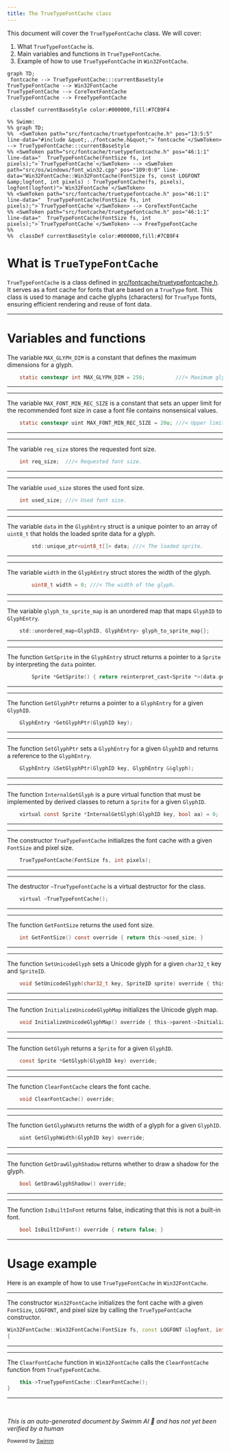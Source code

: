 ```yaml
---
title: The TrueTypeFontCache class
---
```

This document will cover the <SwmToken path="src/fontcache/truetypefontcache.h" pos="46:1:1" line-data="	TrueTypeFontCache(FontSize fs, int pixels);">`TrueTypeFontCache`</SwmToken> class. We will cover:

1. What <SwmToken path="src/fontcache/truetypefontcache.h" pos="46:1:1" line-data="	TrueTypeFontCache(FontSize fs, int pixels);">`TrueTypeFontCache`</SwmToken> is.
2. Main variables and functions in <SwmToken path="src/fontcache/truetypefontcache.h" pos="46:1:1" line-data="	TrueTypeFontCache(FontSize fs, int pixels);">`TrueTypeFontCache`</SwmToken>.
3. Example of how to use <SwmToken path="src/fontcache/truetypefontcache.h" pos="46:1:1" line-data="	TrueTypeFontCache(FontSize fs, int pixels);">`TrueTypeFontCache`</SwmToken> in <SwmToken path="src/os/windows/font_win32.cpp" pos="109:0:0" line-data="Win32FontCache::Win32FontCache(FontSize fs, const LOGFONT &amp;logfont, int pixels) : TrueTypeFontCache(fs, pixels), logfont(logfont)">`Win32FontCache`</SwmToken>.

```mermaid
graph TD;
 fontcache --> TrueTypeFontCache:::currentBaseStyle
TrueTypeFontCache --> Win32FontCache
TrueTypeFontCache --> CoreTextFontCache
TrueTypeFontCache --> FreeTypeFontCache

 classDef currentBaseStyle color:#000000,fill:#7CB9F4

%% Swimm:
%% graph TD;
%%  <SwmToken path="src/fontcache/truetypefontcache.h" pos="13:5:5" line-data="#include &quot;../fontcache.h&quot;">`fontcache`</SwmToken> --> TrueTypeFontCache:::currentBaseStyle
%% <SwmToken path="src/fontcache/truetypefontcache.h" pos="46:1:1" line-data="	TrueTypeFontCache(FontSize fs, int pixels);">`TrueTypeFontCache`</SwmToken> --> <SwmToken path="src/os/windows/font_win32.cpp" pos="109:0:0" line-data="Win32FontCache::Win32FontCache(FontSize fs, const LOGFONT &amp;logfont, int pixels) : TrueTypeFontCache(fs, pixels), logfont(logfont)">`Win32FontCache`</SwmToken>
%% <SwmToken path="src/fontcache/truetypefontcache.h" pos="46:1:1" line-data="	TrueTypeFontCache(FontSize fs, int pixels);">`TrueTypeFontCache`</SwmToken> --> CoreTextFontCache
%% <SwmToken path="src/fontcache/truetypefontcache.h" pos="46:1:1" line-data="	TrueTypeFontCache(FontSize fs, int pixels);">`TrueTypeFontCache`</SwmToken> --> FreeTypeFontCache
%% 
%%  classDef currentBaseStyle color:#000000,fill:#7CB9F4
```

# What is <SwmToken path="src/fontcache/truetypefontcache.h" pos="46:1:1" line-data="	TrueTypeFontCache(FontSize fs, int pixels);">`TrueTypeFontCache`</SwmToken>

<SwmToken path="src/fontcache/truetypefontcache.h" pos="46:1:1" line-data="	TrueTypeFontCache(FontSize fs, int pixels);">`TrueTypeFontCache`</SwmToken> is a class defined in <SwmPath>[src/fontcache/truetypefontcache.h](src/fontcache/truetypefontcache.h)</SwmPath>. It serves as a font cache for fonts that are based on a <SwmToken path="src/fontcache/truetypefontcache.h" pos="21:20:20" line-data="/** Font cache for fonts that are based on a TrueType font. */">`TrueType`</SwmToken> font. This class is used to manage and cache glyphs (characters) for <SwmToken path="src/fontcache/truetypefontcache.h" pos="21:20:20" line-data="/** Font cache for fonts that are based on a TrueType font. */">`TrueType`</SwmToken> fonts, ensuring efficient rendering and reuse of font data.

<SwmSnippet path="/src/fontcache/truetypefontcache.h" line="24">

---

# Variables and functions

The variable <SwmToken path="src/fontcache/truetypefontcache.h" pos="24:7:7" line-data="	static constexpr int MAX_GLYPH_DIM = 256;          ///&lt; Maximum glyph dimensions.">`MAX_GLYPH_DIM`</SwmToken> is a constant that defines the maximum dimensions for a glyph.

```c
	static constexpr int MAX_GLYPH_DIM = 256;          ///< Maximum glyph dimensions.
```

---

</SwmSnippet>

<SwmSnippet path="/src/fontcache/truetypefontcache.h" line="25">

---

The variable <SwmToken path="src/fontcache/truetypefontcache.h" pos="25:7:7" line-data="	static constexpr uint MAX_FONT_MIN_REC_SIZE = 20u; ///&lt; Upper limit for the recommended font size in case a font file contains nonsensical values.">`MAX_FONT_MIN_REC_SIZE`</SwmToken> is a constant that sets an upper limit for the recommended font size in case a font file contains nonsensical values.

```c
	static constexpr uint MAX_FONT_MIN_REC_SIZE = 20u; ///< Upper limit for the recommended font size in case a font file contains nonsensical values.
```

---

</SwmSnippet>

<SwmSnippet path="/src/fontcache/truetypefontcache.h" line="27">

---

The variable <SwmToken path="src/fontcache/truetypefontcache.h" pos="27:3:3" line-data="	int req_size;  ///&lt; Requested font size.">`req_size`</SwmToken> stores the requested font size.

```c
	int req_size;  ///< Requested font size.
```

---

</SwmSnippet>

<SwmSnippet path="/src/fontcache/truetypefontcache.h" line="28">

---

The variable <SwmToken path="src/fontcache/truetypefontcache.h" pos="28:3:3" line-data="	int used_size; ///&lt; Used font size.">`used_size`</SwmToken> stores the used font size.

```c
	int used_size; ///< Used font size.
```

---

</SwmSnippet>

<SwmSnippet path="/src/fontcache/truetypefontcache.h" line="32">

---

The variable <SwmToken path="src/fontcache/truetypefontcache.h" pos="32:10:10" line-data="		std::unique_ptr&lt;uint8_t[]&gt; data; ///&lt; The loaded sprite.">`data`</SwmToken> in the <SwmToken path="src/fontcache/truetypefontcache.h" pos="38:8:8" line-data="	std::unordered_map&lt;GlyphID, GlyphEntry&gt; glyph_to_sprite_map{};">`GlyphEntry`</SwmToken> struct is a unique pointer to an array of <SwmToken path="src/fontcache/truetypefontcache.h" pos="32:5:5" line-data="		std::unique_ptr&lt;uint8_t[]&gt; data; ///&lt; The loaded sprite.">`uint8_t`</SwmToken> that holds the loaded sprite data for a glyph.

```c
		std::unique_ptr<uint8_t[]> data; ///< The loaded sprite.
```

---

</SwmSnippet>

<SwmSnippet path="/src/fontcache/truetypefontcache.h" line="33">

---

The variable <SwmToken path="src/fontcache/truetypefontcache.h" pos="33:3:3" line-data="		uint8_t width = 0; ///&lt; The width of the glyph.">`width`</SwmToken> in the <SwmToken path="src/fontcache/truetypefontcache.h" pos="38:8:8" line-data="	std::unordered_map&lt;GlyphID, GlyphEntry&gt; glyph_to_sprite_map{};">`GlyphEntry`</SwmToken> struct stores the width of the glyph.

```c
		uint8_t width = 0; ///< The width of the glyph.
```

---

</SwmSnippet>

<SwmSnippet path="/src/fontcache/truetypefontcache.h" line="38">

---

The variable <SwmToken path="src/fontcache/truetypefontcache.h" pos="38:11:11" line-data="	std::unordered_map&lt;GlyphID, GlyphEntry&gt; glyph_to_sprite_map{};">`glyph_to_sprite_map`</SwmToken> is an unordered map that maps <SwmToken path="src/fontcache/truetypefontcache.h" pos="38:5:5" line-data="	std::unordered_map&lt;GlyphID, GlyphEntry&gt; glyph_to_sprite_map{};">`GlyphID`</SwmToken> to <SwmToken path="src/fontcache/truetypefontcache.h" pos="38:8:8" line-data="	std::unordered_map&lt;GlyphID, GlyphEntry&gt; glyph_to_sprite_map{};">`GlyphEntry`</SwmToken>.

```c
	std::unordered_map<GlyphID, GlyphEntry> glyph_to_sprite_map{};
```

---

</SwmSnippet>

<SwmSnippet path="/src/fontcache/truetypefontcache.h" line="35">

---

The function <SwmToken path="src/fontcache/truetypefontcache.h" pos="35:4:4" line-data="		Sprite *GetSprite() { return reinterpret_cast&lt;Sprite *&gt;(data.get()); }">`GetSprite`</SwmToken> in the <SwmToken path="src/fontcache/truetypefontcache.h" pos="38:8:8" line-data="	std::unordered_map&lt;GlyphID, GlyphEntry&gt; glyph_to_sprite_map{};">`GlyphEntry`</SwmToken> struct returns a pointer to a <SwmToken path="src/fontcache/truetypefontcache.h" pos="35:1:1" line-data="		Sprite *GetSprite() { return reinterpret_cast&lt;Sprite *&gt;(data.get()); }">`Sprite`</SwmToken> by interpreting the <SwmToken path="src/fontcache/truetypefontcache.h" pos="35:18:18" line-data="		Sprite *GetSprite() { return reinterpret_cast&lt;Sprite *&gt;(data.get()); }">`data`</SwmToken> pointer.

```c
		Sprite *GetSprite() { return reinterpret_cast<Sprite *>(data.get()); }
```

---

</SwmSnippet>

<SwmSnippet path="/src/fontcache/truetypefontcache.h" line="40">

---

The function <SwmToken path="src/fontcache/truetypefontcache.h" pos="40:4:4" line-data="	GlyphEntry *GetGlyphPtr(GlyphID key);">`GetGlyphPtr`</SwmToken> returns a pointer to a <SwmToken path="src/fontcache/truetypefontcache.h" pos="40:1:1" line-data="	GlyphEntry *GetGlyphPtr(GlyphID key);">`GlyphEntry`</SwmToken> for a given <SwmToken path="src/fontcache/truetypefontcache.h" pos="40:6:6" line-data="	GlyphEntry *GetGlyphPtr(GlyphID key);">`GlyphID`</SwmToken>.

```c
	GlyphEntry *GetGlyphPtr(GlyphID key);
```

---

</SwmSnippet>

<SwmSnippet path="/src/fontcache/truetypefontcache.h" line="41">

---

The function <SwmToken path="src/fontcache/truetypefontcache.h" pos="41:4:4" line-data="	GlyphEntry &amp;SetGlyphPtr(GlyphID key, GlyphEntry &amp;&amp;glyph);">`SetGlyphPtr`</SwmToken> sets a <SwmToken path="src/fontcache/truetypefontcache.h" pos="41:1:1" line-data="	GlyphEntry &amp;SetGlyphPtr(GlyphID key, GlyphEntry &amp;&amp;glyph);">`GlyphEntry`</SwmToken> for a given <SwmToken path="src/fontcache/truetypefontcache.h" pos="41:6:6" line-data="	GlyphEntry &amp;SetGlyphPtr(GlyphID key, GlyphEntry &amp;&amp;glyph);">`GlyphID`</SwmToken> and returns a reference to the <SwmToken path="src/fontcache/truetypefontcache.h" pos="41:1:1" line-data="	GlyphEntry &amp;SetGlyphPtr(GlyphID key, GlyphEntry &amp;&amp;glyph);">`GlyphEntry`</SwmToken>.

```c
	GlyphEntry &SetGlyphPtr(GlyphID key, GlyphEntry &&glyph);
```

---

</SwmSnippet>

<SwmSnippet path="/src/fontcache/truetypefontcache.h" line="43">

---

The function <SwmToken path="src/fontcache/truetypefontcache.h" pos="43:8:8" line-data="	virtual const Sprite *InternalGetGlyph(GlyphID key, bool aa) = 0;">`InternalGetGlyph`</SwmToken> is a pure virtual function that must be implemented by derived classes to return a <SwmToken path="src/fontcache/truetypefontcache.h" pos="43:5:5" line-data="	virtual const Sprite *InternalGetGlyph(GlyphID key, bool aa) = 0;">`Sprite`</SwmToken> for a given <SwmToken path="src/fontcache/truetypefontcache.h" pos="43:10:10" line-data="	virtual const Sprite *InternalGetGlyph(GlyphID key, bool aa) = 0;">`GlyphID`</SwmToken>.

```c
	virtual const Sprite *InternalGetGlyph(GlyphID key, bool aa) = 0;
```

---

</SwmSnippet>

<SwmSnippet path="/src/fontcache/truetypefontcache.h" line="46">

---

The constructor <SwmToken path="src/fontcache/truetypefontcache.h" pos="46:1:1" line-data="	TrueTypeFontCache(FontSize fs, int pixels);">`TrueTypeFontCache`</SwmToken> initializes the font cache with a given <SwmToken path="src/fontcache/truetypefontcache.h" pos="46:3:3" line-data="	TrueTypeFontCache(FontSize fs, int pixels);">`FontSize`</SwmToken> and pixel size.

```c
	TrueTypeFontCache(FontSize fs, int pixels);
```

---

</SwmSnippet>

<SwmSnippet path="/src/fontcache/truetypefontcache.h" line="47">

---

The destructor <SwmToken path="src/fontcache/truetypefontcache.h" pos="47:3:4" line-data="	virtual ~TrueTypeFontCache();">`~TrueTypeFontCache`</SwmToken> is a virtual destructor for the class.

```c
	virtual ~TrueTypeFontCache();
```

---

</SwmSnippet>

<SwmSnippet path="/src/fontcache/truetypefontcache.h" line="48">

---

The function <SwmToken path="src/fontcache/truetypefontcache.h" pos="48:3:3" line-data="	int GetFontSize() const override { return this-&gt;used_size; }">`GetFontSize`</SwmToken> returns the used font size.

```c
	int GetFontSize() const override { return this->used_size; }
```

---

</SwmSnippet>

<SwmSnippet path="/src/fontcache/truetypefontcache.h" line="49">

---

The function <SwmToken path="src/fontcache/truetypefontcache.h" pos="49:3:3" line-data="	void SetUnicodeGlyph(char32_t key, SpriteID sprite) override { this-&gt;parent-&gt;SetUnicodeGlyph(key, sprite); }">`SetUnicodeGlyph`</SwmToken> sets a Unicode glyph for a given <SwmToken path="src/fontcache/truetypefontcache.h" pos="49:5:5" line-data="	void SetUnicodeGlyph(char32_t key, SpriteID sprite) override { this-&gt;parent-&gt;SetUnicodeGlyph(key, sprite); }">`char32_t`</SwmToken> key and <SwmToken path="src/fontcache/truetypefontcache.h" pos="49:10:10" line-data="	void SetUnicodeGlyph(char32_t key, SpriteID sprite) override { this-&gt;parent-&gt;SetUnicodeGlyph(key, sprite); }">`SpriteID`</SwmToken>.

```c
	void SetUnicodeGlyph(char32_t key, SpriteID sprite) override { this->parent->SetUnicodeGlyph(key, sprite); }
```

---

</SwmSnippet>

<SwmSnippet path="/src/fontcache/truetypefontcache.h" line="50">

---

The function <SwmToken path="src/fontcache/truetypefontcache.h" pos="50:3:3" line-data="	void InitializeUnicodeGlyphMap() override { this-&gt;parent-&gt;InitializeUnicodeGlyphMap(); }">`InitializeUnicodeGlyphMap`</SwmToken> initializes the Unicode glyph map.

```c
	void InitializeUnicodeGlyphMap() override { this->parent->InitializeUnicodeGlyphMap(); }
```

---

</SwmSnippet>

<SwmSnippet path="/src/fontcache/truetypefontcache.h" line="51">

---

The function <SwmToken path="src/fontcache/truetypefontcache.h" pos="51:6:6" line-data="	const Sprite *GetGlyph(GlyphID key) override;">`GetGlyph`</SwmToken> returns a <SwmToken path="src/fontcache/truetypefontcache.h" pos="51:3:3" line-data="	const Sprite *GetGlyph(GlyphID key) override;">`Sprite`</SwmToken> for a given <SwmToken path="src/fontcache/truetypefontcache.h" pos="51:8:8" line-data="	const Sprite *GetGlyph(GlyphID key) override;">`GlyphID`</SwmToken>.

```c
	const Sprite *GetGlyph(GlyphID key) override;
```

---

</SwmSnippet>

<SwmSnippet path="/src/fontcache/truetypefontcache.h" line="52">

---

The function <SwmToken path="src/fontcache/truetypefontcache.h" pos="52:3:3" line-data="	void ClearFontCache() override;">`ClearFontCache`</SwmToken> clears the font cache.

```c
	void ClearFontCache() override;
```

---

</SwmSnippet>

<SwmSnippet path="/src/fontcache/truetypefontcache.h" line="53">

---

The function <SwmToken path="src/fontcache/truetypefontcache.h" pos="53:3:3" line-data="	uint GetGlyphWidth(GlyphID key) override;">`GetGlyphWidth`</SwmToken> returns the width of a glyph for a given <SwmToken path="src/fontcache/truetypefontcache.h" pos="53:5:5" line-data="	uint GetGlyphWidth(GlyphID key) override;">`GlyphID`</SwmToken>.

```c
	uint GetGlyphWidth(GlyphID key) override;
```

---

</SwmSnippet>

<SwmSnippet path="/src/fontcache/truetypefontcache.h" line="54">

---

The function <SwmToken path="src/fontcache/truetypefontcache.h" pos="54:3:3" line-data="	bool GetDrawGlyphShadow() override;">`GetDrawGlyphShadow`</SwmToken> returns whether to draw a shadow for the glyph.

```c
	bool GetDrawGlyphShadow() override;
```

---

</SwmSnippet>

<SwmSnippet path="/src/fontcache/truetypefontcache.h" line="55">

---

The function <SwmToken path="src/fontcache/truetypefontcache.h" pos="55:3:3" line-data="	bool IsBuiltInFont() override { return false; }">`IsBuiltInFont`</SwmToken> returns false, indicating that this is not a built-in font.

```c
	bool IsBuiltInFont() override { return false; }
```

---

</SwmSnippet>

# Usage example

Here is an example of how to use <SwmToken path="src/fontcache/truetypefontcache.h" pos="46:1:1" line-data="	TrueTypeFontCache(FontSize fs, int pixels);">`TrueTypeFontCache`</SwmToken> in <SwmToken path="src/os/windows/font_win32.cpp" pos="109:0:0" line-data="Win32FontCache::Win32FontCache(FontSize fs, const LOGFONT &amp;logfont, int pixels) : TrueTypeFontCache(fs, pixels), logfont(logfont)">`Win32FontCache`</SwmToken>.

<SwmSnippet path="/src/os/windows/font_win32.cpp" line="109">

---

The constructor <SwmToken path="src/os/windows/font_win32.cpp" pos="109:0:0" line-data="Win32FontCache::Win32FontCache(FontSize fs, const LOGFONT &amp;logfont, int pixels) : TrueTypeFontCache(fs, pixels), logfont(logfont)">`Win32FontCache`</SwmToken> initializes the font cache with a given <SwmToken path="src/os/windows/font_win32.cpp" pos="109:4:4" line-data="Win32FontCache::Win32FontCache(FontSize fs, const LOGFONT &amp;logfont, int pixels) : TrueTypeFontCache(fs, pixels), logfont(logfont)">`FontSize`</SwmToken>, <SwmToken path="src/os/windows/font_win32.cpp" pos="109:11:11" line-data="Win32FontCache::Win32FontCache(FontSize fs, const LOGFONT &amp;logfont, int pixels) : TrueTypeFontCache(fs, pixels), logfont(logfont)">`LOGFONT`</SwmToken>, and pixel size by calling the <SwmToken path="src/os/windows/font_win32.cpp" pos="109:24:24" line-data="Win32FontCache::Win32FontCache(FontSize fs, const LOGFONT &amp;logfont, int pixels) : TrueTypeFontCache(fs, pixels), logfont(logfont)">`TrueTypeFontCache`</SwmToken> constructor.

```c++
Win32FontCache::Win32FontCache(FontSize fs, const LOGFONT &logfont, int pixels) : TrueTypeFontCache(fs, pixels), logfont(logfont)
{
```

---

</SwmSnippet>

<SwmSnippet path="/src/os/windows/font_win32.cpp" line="190">

---

The <SwmToken path="src/os/windows/font_win32.cpp" pos="190:5:5" line-data="	this-&gt;TrueTypeFontCache::ClearFontCache();">`ClearFontCache`</SwmToken> function in <SwmToken path="src/os/windows/font_win32.cpp" pos="109:0:0" line-data="Win32FontCache::Win32FontCache(FontSize fs, const LOGFONT &amp;logfont, int pixels) : TrueTypeFontCache(fs, pixels), logfont(logfont)">`Win32FontCache`</SwmToken> calls the <SwmToken path="src/os/windows/font_win32.cpp" pos="190:5:5" line-data="	this-&gt;TrueTypeFontCache::ClearFontCache();">`ClearFontCache`</SwmToken> function from <SwmToken path="src/os/windows/font_win32.cpp" pos="190:3:3" line-data="	this-&gt;TrueTypeFontCache::ClearFontCache();">`TrueTypeFontCache`</SwmToken>.

```c++
	this->TrueTypeFontCache::ClearFontCache();
}
```

---

</SwmSnippet>

&nbsp;

*This is an auto-generated document by Swimm AI 🌊 and has not yet been verified by a human*

<SwmMeta version="3.0.0" repo-id="Z2l0aHViJTNBJTNBT3BlblRURC1jb3BpbG90LWRlbW8lM0ElM0Fzd2ltbWlv" repo-name="OpenTTD-copilot-demo"><sup>Powered by [Swimm](/)</sup></SwmMeta>
